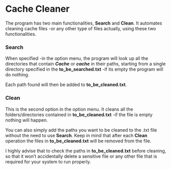 # Cache Cleaner

The program has two main functionalities, **Search** and **Clean**. It automates cleaning cache files -or any other type of files actually, using these two functionalities.


### Search

When specified -in the option menu, the program will look up all the directories that contain **_Cache_** or **_cache_** in their paths, starting from a single directory specified in the **to_be_searched.txt** -if its empty the program will do nothing.

Each path found will then be added to **to_be_cleaned.txt**.


### Clean

This is the second option in the option menu. It cleans all the folders/directories contained in **to_be_cleaned.txt** -if the file is empty nothing will happen.

You can also simply add the paths you want to be cleaned to the .txt file without the need to use **Search**. Keep in mind that after each **Clean** operation the files in **to_be_cleaned.txt** will be removed from the file.

I highly advise that to check the paths in **to_be_cleaned.txt** before cleaning, so that it won’t accidentally delete a sensitive file or any other file that is required for your system to run properly.
